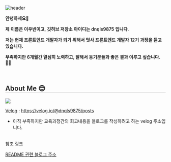 ![header](https://capsule-render.vercel.app/api?type=waving&height=300&text=Techit-school%20&desc=Woo%20Bin%20Lee&color=auto)

<div align=left style="font-weight:600">
<p>안녕하세요🙌 </p>
<p>제 이름은 이우빈이고, 깃허브 저장소 아이디는 dnqls9875 입니다.</p>
<p>저는 현재 프론트엔드 개발자가 되기 위해서 멋사 프론트엔드 개발자 12기 과정을 듣고 있습니다.</p>
<p>부족하지만 6개월간 열심히 노력하고, 잘해서 동기분들과 좋은 결과 이루고 싶습니다. 🏃‍♂️</p>
</div>
<br>

<h2 style="font-weight:600; border-bottom:1px solid #ccc">About Me 😊</h2>

<img src="https://img.shields.io/badge/Velog-20C997?style=flat-square&logo=Velog&logoColor=white"/>

[Velog][blog] : https://velog.io/@dnqls9875/posts

- 아직 부족하지만 교육과정간의 회고내용을 블로그를 작성하려고 하는 velog 주소입니다.

<br>
참조 링크

[README 관련 블로그 주소][blog]

[blog]: https://eeeun.tistory.com/31
